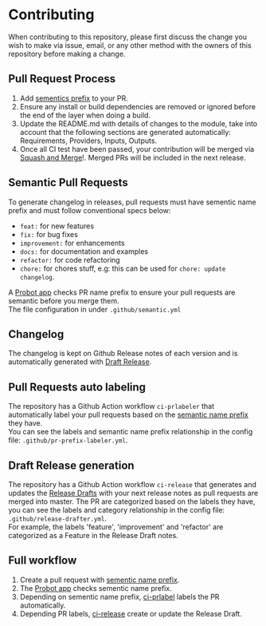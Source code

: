 # Contributing

When contributing to this repository, please first discuss the change you wish to make via issue,
email, or any other method with the owners of this repository before making a change.

## Pull Request Process

1.  Add [sementics prefix](#semantic-pull-requests) to your PR.
2.  Ensure any install or build dependencies are removed or ignored before the end of the layer when doing a build.
3.  Update the README.md with details of changes to the module, take into account that the following sections are generated automatically: Requirements, Providers, Inputs, Outputs.
4.  Once all CI test have been passed, your contribution will be merged via [Squash and Merge](https://docs.github.com/en/github/collaborating-with-issues-and-pull-requests/about-pull-request-merges#squash-and-merge-your-pull-request-commits)!. Merged PRs will be included in the next release.

## Semantic Pull Requests

To generate changelog in releases, pull requests must have sementic name prefix and must follow conventional specs below:

- `feat:` for new features
- `fix:` for bug fixes
- `improvement:` for enhancements
- `docs:` for documentation and examples
- `refactor:` for code refactoring
- `chore:` for chores stuff, e.g: this can be used for `chore: update changelog`.

A [Probot app](https://github.com/zeke/semantic-pull-requests) checks PR name prefix to ensure your pull requests are semantic before you merge them.  
The file configuration in under `.github/semantic.yml`

## Changelog

The changelog is kept on Github Release notes of each version and is automatically generated with [Draft Release](#draft-release-generation).

## Pull Requests auto labeling

The repository has a Github Action workflow `ci-prlabeler` that automatically label your pull requests based on the [semantic name prefix](#semantic-pull-requests) they have.  
You can see the labels and semantic name prefix relationship in the config file: `.github/pr-prefix-labeler.yml`.

## Draft Release generation

The repository has a Github Action workflow `ci-release` that generates and updates the [Release Drafts](https://github.com/release-drafter/release-drafter) with your next release notes as pull requests are merged into master. The PR are categorized based on the labels they have, you can see the labels and category relationship in the config file: `.github/release-drafter.yml`.  
For example, the labels 'feature', 'improvement' and 'refactor' are categorized as a Feature in the Release Draft notes.

## Full workflow

1.  Create a pull request with [sementic name prefix](#semantic-pull-requests).
2.  The [Probot app](https://github.com/zeke/semantic-pull-requests) checks sementic name prefix.
3.  Depending on sementic name prefix, [ci-prlabel](#pull-requests-auto-labeling) labels the PR automatically.
4.  Depending PR labels, [ci-release](#draft-release-generation) create or update the Release Draft.


